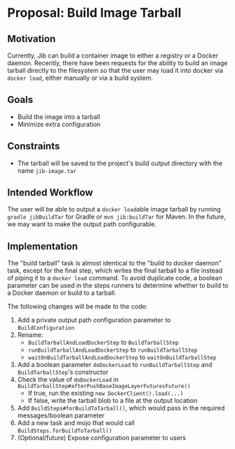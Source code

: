 # Proposal: Build Image Tarball

## Motivation

Currently, Jib can build a container image to either a registry or a Docker daemon. Recently, there
have been requests for the ability to build an image tarball directly to the filesystem so that the
user may load it into docker via `docker load`, either manually or via a build system.

## Goals

* Build the image into a tarball
* Minimize extra configuration

## Constraints

* The tarball will be saved to the project's build output directory with the name `jib-image.tar`

## Intended Workflow

The user will be able to output a `docker load`able image tarball by running `gradle jibBuildTar`
for Gradle or `mvn jib:buildTar` for Maven. In the future, we may want to make the output path
configurable.

## Implementation

The "build tarball" task is almost identical to the "build to docker daemon" task, except for the
final step, which writes the final tarball to a file instead of piping it to a `docker load`
command. To avoid duplicate code, a boolean parameter can be used in the steps runners to determine
whether to build to a Docker daemon or build to a tarball.

The following changes will be made to the code:
1. Add a private output path configuration parameter to `BuildConfiguration`
2. Rename:
   - `BuildTarballAndLoadDockerStep` to `BuildTarballStep`
   - `runBuildTarballAndLoadDockerStep` to `runBuildTarballStep`
   - `waitOnBuildTarballAndLoadDockerStep` to `waitOnBuildTarballStep`
3. Add a boolean parameter `doDockerLoad` to `runBuildTarballStep` and `BuildTarballStep`'s
constructor
4. Check the value of `doDockerLoad` in `BuildTarballStep#afterPushBaseImageLayerFuturesFuture()`
   - If true, run the existing `new DockerClient().load(...)`
   - If false, write the tarball blob to a file at the output location
5. Add `BuildSteps#forBuildToTarball()`, which would pass in the required messages/boolean parameter
6. Add a new task and mojo that would call `BuildSteps.forBuildToTarball()`
7. (Optional/future) Expose configuration parameter to users